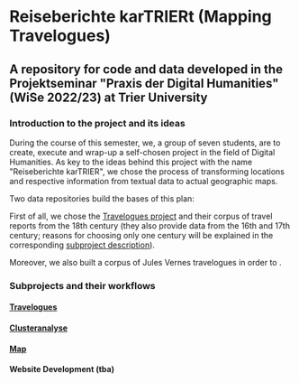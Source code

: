 # Reiseberichte karTRIERt (Mapping Travelogues)

## A repository for code and data developed in the Projektseminar "Praxis der Digital Humanities" (WiSe 2022/23) at Trier University

### Introduction to the project and its ideas

During the course of this semester, we, a group of seven students, are to create, execute and wrap-up
a self-chosen project in the field of Digital Humanities. 
As key to the ideas behind this project with the name "Reiseberichte karTRIER", we chose the process of transforming
locations and respective information from textual data to actual geographic maps.

Two data repositories build the bases of this plan:

First of all, we chose the [Travelogues project](https://www.travelogues-project.info) and their corpus of
travel reports from the 18th century (they also provide data from the 16th and 17th century; reasons for choosing only one century
will be explained in the corresponding [subproject description](travelogues/README.md)).

Moreover, we also built a corpus of Jules Vernes travelogues in order to .

### Subprojects and their workflows

#### [Travelogues](travelogues/README.md)
#### [Clusteranalyse](Clusteranalyse/README.md)
#### [Map](Leaflet-Test/README.md)
#### Website Development (tba)

